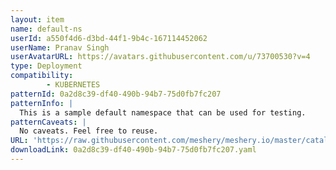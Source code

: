 ```yaml
---
layout: item
name: default-ns
userId: a550f4d6-d3bd-44f1-9b4c-167114452062
userName: Pranav Singh
userAvatarURL: https://avatars.githubusercontent.com/u/73700530?v=4
type: Deployment
compatibility: 
        - KUBERNETES
patternId: 0a2d8c39-df40-490b-94b7-75d0fb7fc207
patternInfo: |
  This is a sample default namespace that can be used for testing.
patternCaveats: |
  No caveats. Feel free to reuse.
URL: 'https://raw.githubusercontent.com/meshery/meshery.io/master/catalog/0a2d8c39-df40-490b-94b7-75d0fb7fc207.yaml'
downloadLink: 0a2d8c39-df40-490b-94b7-75d0fb7fc207.yaml
---
```

